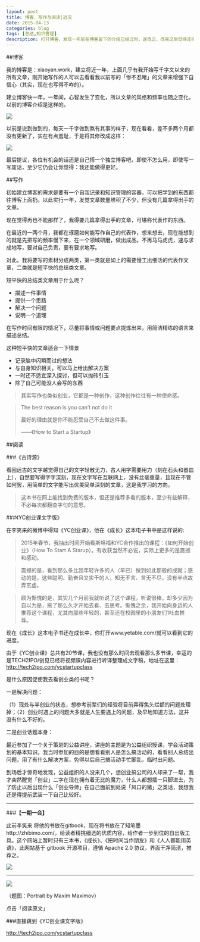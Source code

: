 ```yaml
---
layout: post
title: 博客、写作与阅读|近况
date: 2015-04-13
categories: blog
tags: [总结,知识管理]
description: 打开博客，发现一年前在博客留下的介绍已经过时，遂改之，改完之后觉得还得为此写些什么，越写越长，就成了一篇千字文了。
---
```


##博客

我的博客是：xiaoyan.work，建立将近一年，上面几乎有我开始写千字文以来的所有文章，刚开始写作的人可以去看看我以前写的「惨不忍睹」的文章来增强下自信心（其实，现在也写得不咋的）。

建立博客快一年，一年间，心智发生了变化，所以文章的风格和频率也随之变化。以前的博客介绍是这样的。

![](http://cnfeat.qiniudn.com/image-2015-04-13-14-54.png)

以前是说到做到的，每天一千字做到煞有其事的样子，现在看看，差不多两个月都没有更新了，实在有点羞耻，于是将其修改成这样：

![](http://cnfeat.qiniudn.com/image-2015-04-13-15-02.png)

最后提议，各位有机会的话还是自己搭一个独立博客吧，即使不怎么用，即使写一写废话，至少它仍会让你觉得：我还能做得更好。

##写作

初始建立博客的需求是要有一个自我记录和知识管理的容器，可以把学到的东西都往博客上面扔。以此实行一年，发觉文章数量堆积了不少，但没有几篇拿得出手的文章。

现在觉得再也不能那样了，我得要几篇拿得出手的文章，可堪称代表作的东西。

在最近的一两个月，我都在琢磨如何能写作自己的代表作，想来想去，现在能想到的就是先把写的频率慢下来，在一个领域研磨，做出成品。不再马马虎虎，速与求成地写，要对自己负责，要有要求地写。

对此，我将要写的素材分成两类，第一类就是如上的需要慢工出细活的代表作文章，二类就是短平快的总结类文章。

短平快的总结类文章用于什么呢？

- 描述一件事情
- 提供一个思路
- 解决一个问题
- 说明一个道理

在写作时间有限的情况下，尽量将事情或问题要点提炼出来，用简洁精练的语言来描述总结。

这种短平快的文章适合一下情景

- 记录脑中闪瞬而过的想法
- 与自身知识相关，可以马上给出解决方案
- 一时还不适宜深入探讨，但可以抛砖引玉
- 除了自己可能没人会写的东西

>其实写作也类似创业，它都是一种创作，这种创作往往有一种使命感。

>The best reason is you can’t not do it
>
>最好的理由就是你不能忍受自己不去做这件事。
>
>——《How to Start a Startup》


##阅读

###《古诗源》

看回远古的文字越觉得自己的文字轻散无力，古人用字需要用力（刻在石头和器皿上），自然要写得字字深刻，现在文字写在互联网上，没有丝毫重量，且现在不管如何罢，用简单的文字能写出优美简单深刻的文章，这是我学习的方向。

>这本书在网上能找到免费的版本，但还是推荐多看的版本，至少有些解释，不必每次都翻查字句的意思。

###《YC创业课文字版》

在李笑来的微博中得知《YC创业课》，他在《成长》这本电子书中是这样说的:

>2015年春节，我抽出时间开始看斯坦福和YC合作推出的课程：《如何开始创业》（How To Start A Starup）。有收获当然不必说，实际上更多的是震撼和感动。

>震撼的是，看到那么多比我年轻许多的人（早已）做到如此那般的成就；感动的是，这些聪明、勤奋且又实干的人，知无不言、言无不尽，没有半点故弄玄虚。

>颇为惭愧的是，其实几个月前我就听说了这个课程，听说很棒，却多少因为自以为是，拖了那么久才开始去看、去思考。惭愧之余，我开始向身边的人推荐这个课程，尤其向那些年轻的，甚至还在校园里的小朋友们1吐血推荐。

现在《成长》这本电子书还在成长中，你打开www.yetable.com/就可以看到它的进度。

由于《YC创业课》总共有20节课，我也没有那么时间去观看那么多节课，幸运的是TECH2IPO/创见已经将视频课内容进行听译整理成文字稿，地址在这里：http://tech2ipo.com/ycstartupclass

是什么原因促使我去看创业类的书呢？

一是解决问题：

（1）现处与半创业的状态，想参考前辈们的经验将目前弄得焦头烂额的问题处理掉；（2）创业时遇上的问题大多就是人生要遇上的问题，及早地知道方法，这并没有什么不好的。

二是创业话题本身：

最近参加了一个关于策划的公益讲座，讲座的主题是为公益组织授课，学会活动策划的基本知识。我当时参加的目的是想看看别人是怎么搞活动的，看看别人总结出问题，用了有什么解决方案，免得以后自己搞活动手忙脚乱，临时出问题。

到场后才惊奇地发现，公益组织的人没来几个，想创业搞公司的人却来了一帮，我才突然醒觉「创业」二字在现在拥有着无比的魔力，什么人都想插一只脚进去，为了防止以后出现什么「创业导师」在自己面前到处说「风口的猪」之类话，我想我还是得提前武装一下自己比较好。

---

###**【一期一会】**

此前李笑来 将他的书放在gitbook，现在将书放在了知笔墨http://zhibimo.com/，给读者精挑细选的优质内容，给作者一步到位的自出版工具。这个网站上暂时只有三本书，《成长》、《把时间当作朋友》和《人人都能用英语》，此网站基于 gitbook 开源项目，遵循 Apache 2.0 协议，界面干净简洁，推荐之。

![](http://cnfeat.qiniudn.com/image-2015-04-13-14-20.png)

----


![](http://cnfeat.qiniudn.com/signitrue-2015-03-05.png)

（题图：Portrait by Maxim Maximov）

点击「阅读原文」

###直接跳到《YC创业课文字版》

http://tech2ipo.com/ycstartupclass















